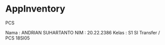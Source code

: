 # AppInventory

PCS 

Nama  : ANDRIAN SUHARTANTO
NIM   : 20.22.2386
Kelas : S1 SI Transfer / PCS 18SI05
